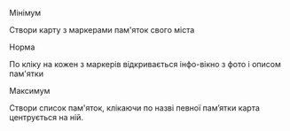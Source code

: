 Мінімум

Створи карту з маркерами пам'яток свого міста

Норма

По кліку на кожен з маркерів відкривається інфо-вікно з фото і описом пам'ятки

Максимум

Створи список пам'яток, клікаючи по назві певної пам’ятки карта центрується на ній.